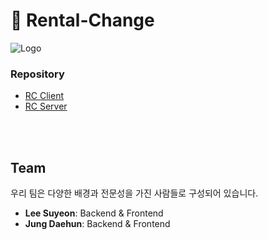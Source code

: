# 👀 Rental-Change
![Logo](https://github.com/Rental-Change/.github/assets/122202949/4e853cf0-31b3-482a-871f-f55b41165d90)

### Repository 
- [RC Client](https://github.com/Rental-Change/RC-client) <br>
- [RC Server](https://github.com/Rental-Change/RC-server)
<br>
<br>


## Team
우리 팀은 다양한 배경과 전문성을 가진 사람들로 구성되어 있습니다.

- **Lee Suyeon**: Backend & Frontend
- **Jung Daehun**: Backend & Frontend


